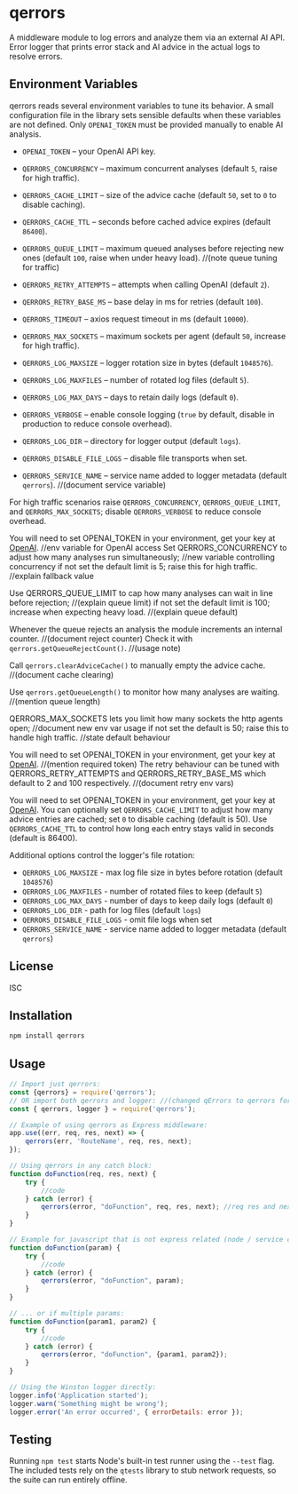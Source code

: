 # qerrors

A middleware module to log errors and analyze them via an external AI API. 
Error logger that prints error stack and AI advice in the actual logs
to resolve errors.

## Environment Variables


qerrors reads several environment variables to tune its behavior. A small configuration file in the library sets sensible defaults when these variables are not defined. Only `OPENAI_TOKEN` must be provided manually to enable AI analysis.

* `OPENAI_TOKEN` &ndash; your OpenAI API key.
* `QERRORS_CONCURRENCY` &ndash; maximum concurrent analyses (default `5`, raise for high traffic).

* `QERRORS_CACHE_LIMIT` &ndash; size of the advice cache (default `50`, set to `0` to disable caching).
* `QERRORS_CACHE_TTL` &ndash; seconds before cached advice expires (default `86400`).
* `QERRORS_QUEUE_LIMIT` &ndash; maximum queued analyses before rejecting new ones (default `100`, raise when under heavy load). //(note queue tuning for traffic)


* `QERRORS_RETRY_ATTEMPTS` &ndash; attempts when calling OpenAI (default `2`).
* `QERRORS_RETRY_BASE_MS` &ndash; base delay in ms for retries (default `100`).
* `QERRORS_TIMEOUT` &ndash; axios request timeout in ms (default `10000`).
* `QERRORS_MAX_SOCKETS` &ndash; maximum sockets per agent (default `50`, increase for high traffic).

* `QERRORS_LOG_MAXSIZE` &ndash; logger rotation size in bytes (default `1048576`).
* `QERRORS_LOG_MAXFILES` &ndash; number of rotated log files (default `5`).
* `QERRORS_LOG_MAX_DAYS` &ndash; days to retain daily logs (default `0`).
* `QERRORS_VERBOSE` &ndash; enable console logging (`true` by default, disable in production to reduce console overhead).
* `QERRORS_LOG_DIR` &ndash; directory for logger output (default `logs`).
* `QERRORS_DISABLE_FILE_LOGS` &ndash; disable file transports when set.
* `QERRORS_SERVICE_NAME` &ndash; service name added to logger metadata (default `qerrors`). //(document service variable)

For high traffic scenarios raise `QERRORS_CONCURRENCY`, `QERRORS_QUEUE_LIMIT`, and `QERRORS_MAX_SOCKETS`; disable `QERRORS_VERBOSE` to reduce console overhead.


You will need to set OPENAI_TOKEN in your environment, get your key at [OpenAI](https://openai.com). //env variable for OpenAI access
Set QERRORS_CONCURRENCY to adjust how many analyses run simultaneously; //new variable controlling concurrency
if not set the default limit is 5; raise this for high traffic. //explain fallback value

Use QERRORS_QUEUE_LIMIT to cap how many analyses can wait in line before rejection; //(explain queue limit)
if not set the default limit is 100; increase when expecting heavy load. //(explain queue default)

Whenever the queue rejects an analysis the module increments an internal counter. //(document reject counter)
Check it with `qerrors.getQueueRejectCount()`. //(usage note)

Call `qerrors.clearAdviceCache()` to manually empty the advice cache. //(document cache clearing)

Use `qerrors.getQueueLength()` to monitor how many analyses are waiting. //(mention queue length)


QERRORS_MAX_SOCKETS lets you limit how many sockets the http agents open; //document new env var usage
if not set the default is 50; raise this to handle high traffic. //state default behaviour



You will need to set OPENAI_TOKEN in your environment, get your key at [OpenAI](https://openai.com). //(mention required token)
The retry behaviour can be tuned with QERRORS_RETRY_ATTEMPTS and QERRORS_RETRY_BASE_MS which default to 2 and 100 respectively. //(document retry env vars)

You will need to set OPENAI_TOKEN in your environment, get your key at [OpenAI](https://openai.com).
You can optionally set `QERRORS_CACHE_LIMIT` to adjust how many advice entries are cached; set `0` to disable caching (default is 50). Use `QERRORS_CACHE_TTL` to control how long each entry stays valid in seconds (default is 86400).

Additional options control the logger's file rotation:

* `QERRORS_LOG_MAXSIZE` - max log file size in bytes before rotation (default `1048576`)
* `QERRORS_LOG_MAXFILES` - number of rotated files to keep (default `5`)
* `QERRORS_LOG_MAX_DAYS` - number of days to keep daily logs (default `0`)
* `QERRORS_LOG_DIR` - path for log files (default `logs`)
* `QERRORS_DISABLE_FILE_LOGS` - omit file logs when set
* `QERRORS_SERVICE_NAME` - service name added to logger metadata (default `qerrors`)




## License

ISC

## Installation

```bash
npm install qerrors
```

## Usage

```javascript
// Import just qerrors:
const {qerrors} = require('qerrors');
// OR import both qerrors and logger: //(changed qErrors to qerrors for casing consistency)
const { qerrors, logger } = require('qerrors');

// Example of using qerrors as Express middleware:
app.use((err, req, res, next) => {
	qerrors(err, 'RouteName', req, res, next);
});

// Using qerrors in any catch block:
function doFunction(req, res, next) {
	try {
		//code
	} catch (error) {
		qerrors(error, "doFunction", req, res, next); //req res and next are optional
	}
}

// Example for javascript that is not express related (node / service code / biz logic)
function doFunction(param) {
	try {
		//code
	} catch (error) {
		qerrors(error, "doFunction", param);
	}
}

// ... or if multiple params:
function doFunction(param1, param2) {
	try {
		//code
	} catch (error) {
		qerrors(error, "doFunction", {param1, param2}); 
	}
}

// Using the Winston logger directly:
logger.info('Application started');
logger.warn('Something might be wrong');
logger.error('An error occurred', { errorDetails: error });
```

## Testing

Running `npm test` starts Node's built-in test runner using the `--test` flag.
The included tests rely on the `qtests` library to stub network requests, so the
suite can run entirely offline.


